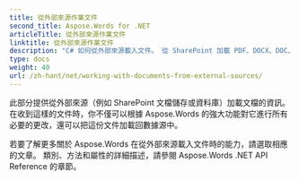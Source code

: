 ```yaml
---
title: 從外部來源作業文件
second_title: Aspose.Words for .NET
articleTitle: 從外部來源作業文件
linktitle: 從外部來源作業文件
description: "C# 如何從外部來源載入文件。 從 SharePoint 加載 PDF、DOCX、DOC、RTF、ODT、EPUB、HTML 和其他檔案，以便使用 C# 進行進一步處理。"
type: docs
weight: 40
url: /zh-hant/net/working-with-documents-from-external-sources/
---
```


此部分提供從外部來源（例如 SharePoint 文檔儲存或資料庫）加載文檔的資訊。 在收到這樣的文件時，你不僅可以根據 Aspose.Words 的強大功能對它進行所有必要的更改，還可以把這份文件加載回數據源中。

若要了解更多關於 Aspose.Words 在從外部來源載入文件時的能力，請選取相應的文章。 類別、方法和屬性的詳細描述，請參閱 Aspose.Words .NET API Reference 的章節。